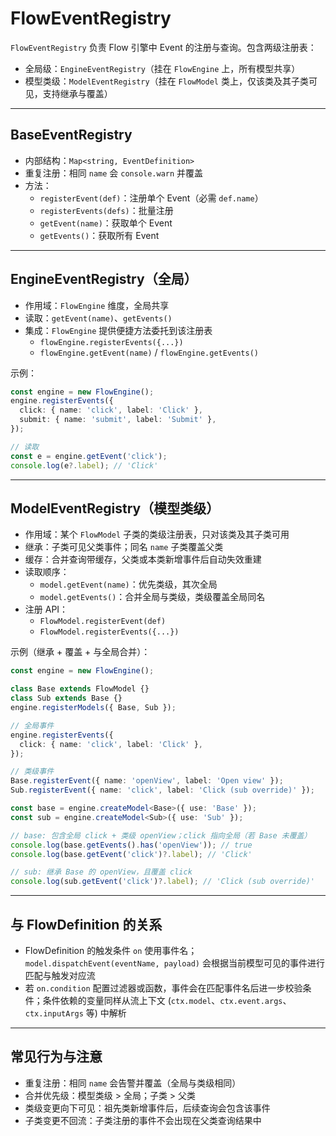 # FlowEventRegistry

`FlowEventRegistry` 负责 Flow 引擎中 Event 的注册与查询。包含两级注册表：
- 全局级：`EngineEventRegistry`（挂在 `FlowEngine` 上，所有模型共享）
- 模型类级：`ModelEventRegistry`（挂在 `FlowModel` 类上，仅该类及其子类可见，支持继承与覆盖）

---

## BaseEventRegistry

- 内部结构：`Map<string, EventDefinition>`
- 重复注册：相同 `name` 会 `console.warn` 并覆盖
- 方法：
  - `registerEvent(def)`：注册单个 Event（必需 `def.name`）
  - `registerEvents(defs)`：批量注册
  - `getEvent(name)`：获取单个 Event
  - `getEvents()`：获取所有 Event

---

## EngineEventRegistry（全局）

- 作用域：`FlowEngine` 维度，全局共享
- 读取：`getEvent(name)`、`getEvents()`
- 集成：`FlowEngine` 提供便捷方法委托到该注册表
  - `flowEngine.registerEvents({...})`
  - `flowEngine.getEvent(name)` / `flowEngine.getEvents()`

示例：
```ts
const engine = new FlowEngine();
engine.registerEvents({
  click: { name: 'click', label: 'Click' },
  submit: { name: 'submit', label: 'Submit' },
});

// 读取
const e = engine.getEvent('click');
console.log(e?.label); // 'Click'
```

---

## ModelEventRegistry（模型类级）

- 作用域：某个 `FlowModel` 子类的类级注册表，只对该类及其子类可用
- 继承：子类可见父类事件；同名 `name` 子类覆盖父类
- 缓存：合并查询带缓存，父类或本类新增事件后自动失效重建
- 读取顺序：
  - `model.getEvent(name)`：优先类级，其次全局
  - `model.getEvents()`：合并全局与类级，类级覆盖全局同名
- 注册 API：
  - `FlowModel.registerEvent(def)`
  - `FlowModel.registerEvents({...})`

示例（继承 + 覆盖 + 与全局合并）：
```ts
const engine = new FlowEngine();

class Base extends FlowModel {}
class Sub extends Base {}
engine.registerModels({ Base, Sub });

// 全局事件
engine.registerEvents({
  click: { name: 'click', label: 'Click' },
});

// 类级事件
Base.registerEvent({ name: 'openView', label: 'Open view' });
Sub.registerEvent({ name: 'click', label: 'Click (sub override)' });

const base = engine.createModel<Base>({ use: 'Base' });
const sub = engine.createModel<Sub>({ use: 'Sub' });

// base: 包含全局 click + 类级 openView；click 指向全局（若 Base 未覆盖）
console.log(base.getEvents().has('openView')); // true
console.log(base.getEvent('click')?.label); // 'Click'

// sub: 继承 Base 的 openView，且覆盖 click
console.log(sub.getEvent('click')?.label); // 'Click (sub override)'
```

---

## 与 FlowDefinition 的关系

- FlowDefinition 的触发条件 `on` 使用事件名；`model.dispatchEvent(eventName, payload)` 会根据当前模型可见的事件进行匹配与触发对应流
- 若 `on.condition` 配置过滤器或函数，事件会在匹配事件名后进一步校验条件；条件依赖的变量同样从流上下文 (`ctx.model`、`ctx.event.args`、`ctx.inputArgs` 等) 中解析

---

## 常见行为与注意

- 重复注册：相同 `name` 会告警并覆盖（全局与类级相同）
- 合并优先级：模型类级 > 全局；子类 > 父类
- 类级变更向下可见：祖先类新增事件后，后续查询会包含该事件
- 子类变更不回流：子类注册的事件不会出现在父类查询结果中
